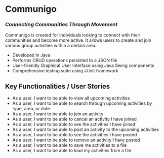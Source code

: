 # Communigo 
### *Connecting Communities Through Movement*

Communigo is created for individuals looking to connect with their communities and become more active. It allows users
to create and join various group activities within a certain area.

- Developed in Java
- Performs CRUD operations persisted to a JSON file
- User-friendly Graphical User Interface using Java Swing components
- Comprehensive testing suite using JUnit framework



## Key Functionalities / User Stories
- As a user, I want to be able to view all upcoming activities
- As a user, I want to be able to search through upcoming activities by type, area, or date
- As a user, I want to be able to join an activity
- As a user, I want to be able to cancel an activity I have joined
- As a user, I want to be able to see the activities I have joined
- As a user, I want to be able to post an activity to the upcoming activities
- As a user, I want to be able to see the activities I have posted
- As a user, I want to be able to remove an activity I have posted
- As a user, I want to be able to save me activities to a file
- As a user, I want to be able to load my activities from a file
